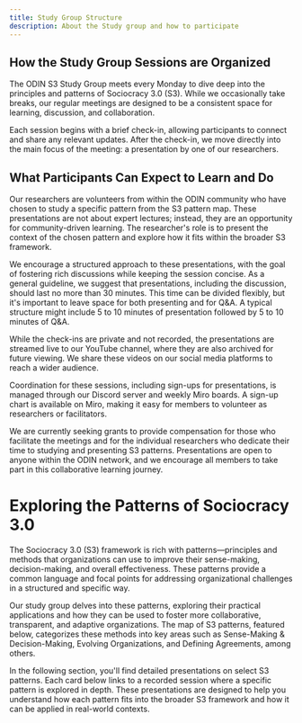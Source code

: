 ```yaml
---
title: Study Group Structure
description: About the Study group and how to participate 
---
```


<!-- # **Study Group Structure** -->

## How the Study Group Sessions are Organized

The ODIN S3 Study Group meets every Monday to dive deep into the principles and patterns of Sociocracy 3.0 (S3). While we occasionally take breaks, our regular meetings are designed to be a consistent space for learning, discussion, and collaboration.

Each session begins with a brief check-in, allowing participants to connect and share any relevant updates. After the check-in, we move directly into the main focus of the meeting: a presentation by one of our researchers.

## What Participants Can Expect to Learn and Do

Our researchers are volunteers from within the ODIN community who have chosen to study a specific pattern from the S3 pattern map. These presentations are not about expert lectures; instead, they are an opportunity for community-driven learning. The researcher's role is to present the context of the chosen pattern and explore how it fits within the broader S3 framework.

We encourage a structured approach to these presentations, with the goal of fostering rich discussions while keeping the session concise. As a general guideline, we suggest that presentations, including the discussion, should last no more than 30 minutes. This time can be divided flexibly, but it's important to leave space for both presenting and for Q&A. A typical structure might include 5 to 10 minutes of presentation followed by 5 to 10 minutes of Q&A.

While the check-ins are private and not recorded, the presentations are streamed live to our YouTube channel, where they are also archived for future viewing. We share these videos on our social media platforms to reach a wider audience.

Coordination for these sessions, including sign-ups for presentations, is managed through our Discord server and weekly Miro boards. A sign-up chart is available on Miro, making it easy for members to volunteer as researchers or facilitators.

We are currently seeking grants to provide compensation for those who facilitate the meetings and for the individual researchers who dedicate their time to studying and presenting S3 patterns. Presentations are open to anyone within the ODIN network, and we encourage all members to take part in this collaborative learning journey.

# Exploring the Patterns of Sociocracy 3.0

The Sociocracy 3.0 (S3) framework is rich with patterns—principles and methods that organizations can use to improve their sense-making, decision-making, and overall effectiveness. These patterns provide a common language and focal points for addressing organizational challenges in a structured and specific way.

Our study group delves into these patterns, exploring their practical applications and how they can be used to foster more collaborative, transparent, and adaptive organizations. The map of S3 patterns, featured below, categorizes these methods into key areas such as Sense-Making & Decision-Making, Evolving Organizations, and Defining Agreements, among others.

In the following section, you'll find detailed presentations on select S3 patterns. Each card below links to a recorded session where a specific pattern is explored in depth. These presentations are designed to help you understand how each pattern fits into the broader S3 framework and how it can be applied in real-world contexts.
